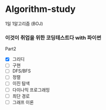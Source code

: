 # Algorithm-study

1일 1알고리즘 (BOJ)

### 이것이 취업을 위한 코딩테스트다 with 파이썬
Part2
- [x] 그리디
- [ ] 구현
- [ ] DFS/BFS
- [ ] 정렬
- [ ] 이진 탐색
- [ ] 다이나믹 프로그래밍
- [ ] 최단 경로
- [ ] 그래프 이론

